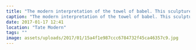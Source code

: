 ```yaml
---
title: "The modern interpretation of the towel of babel. This sculpture consists of hundreds of different radios all tuned in to different stations making the them incomprehensible. I really enjoyed seeing this piece compared to others."
caption: "The modern interpretation of the towel of babel. This sculpture consists of hundreds of different radios all tuned in to different stations making the them incomprehensible. I really enjoyed seeing this piece compared to others."
date: 2017-01-17 12:41
location: "Tate Modern"
tags: ""
image: assets/uploads/2017/01/15a4f1e987ccc6784732f45ca46357c9.jpg
---
```

